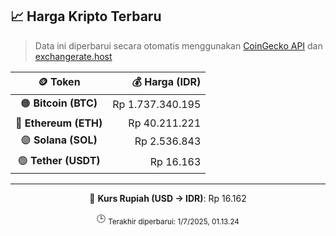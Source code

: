 

<!-- HARGA_KRIPTO -->
## 📈 Harga Kripto Terbaru

> Data ini diperbarui secara otomatis menggunakan [CoinGecko API](https://www.coingecko.com/) dan [exchangerate.host](https://exchangerate.host/)

<div align="center">

| 🪙 Token | 💰 Harga (IDR) |
|:------:|---------------:|
| 🟠 **Bitcoin (BTC)**   | Rp 1.737.340.195 |
| 🔵 **Ethereum (ETH)**  | Rp 40.211.221 |
| 🟣 **Solana (SOL)**    | Rp 2.536.843 |
| 🟢 **Tether (USDT)**   | Rp 16.163 |

---

💱 **Kurs Rupiah (USD → IDR)**: Rp 16.162

🕒 <sub>Terakhir diperbarui: 1/7/2025, 01.13.24</sub>

</div>
<!-- /HARGA_KRIPTO -->